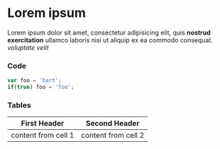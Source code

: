 # Lorem ipsum

Lorem ipsum dolor sit amet, consectetur adipisicing elit, quis **nostrud exercitation** ullamco laboris nisi ut aliquip ex ea commodo consequat.
*voluptate velit*

### Code

```javascript
var foo = 'bart';
if(true) foo = 'foo';
```

### Tables 
First Header | Second Header
-------------|--------------
content from cell 1 | content from cell 2
